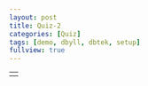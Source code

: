 ```yaml
---
layout: post
title: Quiz-2
categories: [Quiz]
tags: [demo, dbyll, dbtek, setup]
fullview: true
---
```


<!DOCTYPE html>
<html>
<head>
<title>Javascript PC Emulator</title>
<style>
.term {
    font-family: courier,fixed,swiss,monospace,sans-serif;
    font-size: 14px;
    color: #f0f0f0;
    background: #000000;
}

.termReverse {
    color: #000000;
    background: #00ff00;
}
#note {
    font-size: 12px;
}
#copyright {
    font-size: 10px;
}
#clipboard {
    font-size: 12px;
}
</style>
</head>
<body onload="start()">
<table border="0">
<tr valign="top"><td>
<script type="text/javascript" src="http://bellard.org/jslinux/utils.js"></script>
<script type="text/javascript" src="http://bellard.org/jslinux/term.js"></script>
<script type="text/javascript" src="http://bellard.org/jslinux/cpux86.js"></script>
<script type="text/javascript" src="http://bellard.org/jslinux/jslinux.js"></script>
</table>
</body>
</html>




